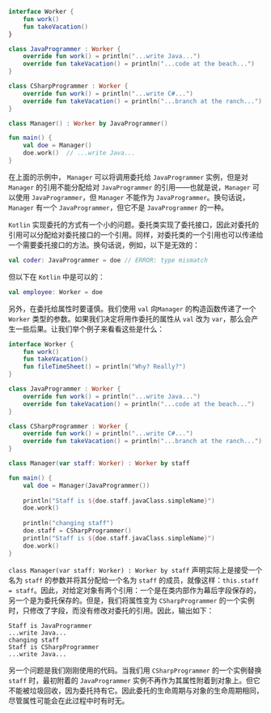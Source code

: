 ```kotlin
interface Worker {
	fun work()
	fun takeVacation()
}

class JavaProgrammer : Worker {
	override fun work() = println("...write Java...")
	override fun takeVacation() = println("...code at the beach...")
}

class CSharpProgrammer : Worker {
	override fun work() = println("...write C#...")
	override fun takeVacation() = println("...branch at the ranch...")
}

class Manager() : Worker by JavaProgrammer()

fun main() {
	val doe = Manager()
	doe.work()	// ...write Java...
}
```

在上面的示例中， `Manager` 可以将调用委托给 `JavaProgrammer` 实例，但是对 `Manager` 的引用不能分配给对 `JavaProgrammer` 的引用——也就是说，`Manager` 可以使用 `JavaProgrammer`，但 `Manager` 不能作为 `JavaProgrammer`。换句话说，`Manager` 有一个 `JavaProgrammer`，但它不是 `JavaProgrammer` 的一种。

`Kotlin` 实现委托的方式有一个小的问题。委托类实现了委托接口，因此对委托的引用可以分配给对委托接口的一个引用。同样，对委托类的一个引用也可以传递给一个需要委托接口的方法。换句话说，例如，以下是无效的：

```kotlin
val coder: JavaProgrammer = doe	// ERROR: type mismatch
```

但以下在 `Kotlin` 中是可以的：

```kotlin
val employee: Worker = doe
```

另外，在委托给属性时要谨慎。我们使用 `val` 向`Manager` 的构造函数传递了一个 `Worker` 类型的参数。如果我们决定将用作委托的属性从 `val` 改为 `var`，那么会产生一些后果。让我们举个例子来看看这些是什么：

```kotlin
interface Worker {
	fun work()
	fun takeVacation()
	fun fileTimeSheet() = println("Why? Really?")
}

class JavaProgrammer : Worker {
	override fun work() = println("...write Java...")
	override fun takeVacation() = println("...code at the beach...")
}

class CSharpProgrammer : Worker {
	override fun work() = println("...write C#...")
	override fun takeVacation() = println("...branch at the ranch...")
}

class Manager(var staff: Worker) : Worker by staff

fun main() {
	val doe = Manager(JavaProgrammer())
	
	println("Staff is ${doe.staff.javaClass.simpleName}")
	doe.work()
	
	println("changing staff")
	doe.staff = CSharpProgrammer()
	println("Staff is ${doe.staff.javaClass.simpleName}")
	doe.work()
}
```

`class Manager(var staff: Worker) : Worker by staff` 声明实际上是接受一个名为 `staff` 的参数并将其分配给一个名为 `staff` 的成员，就像这样：`this.staff = staff`。因此，对给定对象有两个引用：一个是在类内部作为幕后字段保存的，另一个是为委托保存的。但是，我们将属性变为 `CSharpProgrammer` 的一个实例时，只修改了字段，而没有修改对委托的引用。因此，输出如下：

```
Staff is JavaProgrammer
...write Java...
changing staff
Staff is CSharpProgrammer
...write Java...
```

另一个问题是我们刚刚使用的代码。当我们用 `CSharpProgrammer` 的一个实例替换 `staff` 时，最初附着的 `JavaProgrammer` 实例不再作为其属性附着到对象上。但它不能被垃圾回收，因为委托持有它。因此委托的生命周期与对象的生命周期相同，尽管属性可能会在此过程中时有时无。
